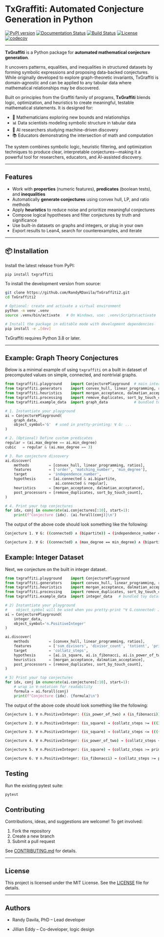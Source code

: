 # TxGraffiti: Automated Conjecture Generation in Python

[![PyPI version](https://img.shields.io/pypi/v/txgraffiti.svg)](https://pypi.org/project/txgraffiti/)
[![Documentation Status](https://readthedocs.org/projects/txgraffiti2/badge/?version=latest)](https://txgraffiti2.readthedocs.io/en/latest/)
[![Build Status](https://github.com/RandyRDavila/TxGraffiti2/actions/workflows/python-ci.yml/badge.svg)](https://github.com/RandyRDavila/TxGraffiti2/actions)
[![License](https://img.shields.io/github/license/RandyRDavila/TxGraffiti2)](LICENSE)
[![codecov](https://codecov.io/gh/RandyRDavila/txgraffiti2/branch/main/graph/badge.svg)](https://codecov.io/gh/RandyRDavila/txgraffiti2)

---

**TxGraffiti** is a Python package for **automated mathematical conjecture generation**.

It uncovers patterns, equalities, and inequalities in structured datasets by forming symbolic expressions and proposing data-backed conjectures. While originally developed to explore graph-theoretic invariants, TxGraffiti is domain-agnostic and can be applied to any tabular data where mathematical relationships may be discovered.

Built on principles from the Graffiti family of programs, **TxGraffiti** blends logic, optimization, and heuristics to create meaningful, testable mathematical statements. It is designed for:

- 📐 Mathematicians exploring new bounds and relationships
- 📊 Data scientists modeling symbolic structure in tabular data
- 🤖 AI researchers studying machine-driven discovery
- 📚 Educators demonstrating the intersection of math and computation

The system combines symbolic logic, heuristic filtering, and optimization techniques to produce clear, interpretable conjectures—making it a powerful tool for researchers, educators, and AI-assisted discovery.

---

## Features

- Work with **properties** (numeric features), **predicates** (boolean tests), and **inequalities**
- Automatically **generate conjectures** using convex hull, LP, and ratio methods
- Apply **heuristics** to reduce noise and prioritize meaningful conjectures
- Compose logical hypotheses and filter conjectures by truth and significance
- Use built-in datasets on graphs and integers, or plug in your own
- Export results to Lean4, search for counterexamples, and iterate

---

## 📦 Installation

Install the latest release from PyPI:

```bash
pip install txgraffiti
```

To install the development version from source:

```bash
git clone https://github.com/RandyRDavila/TxGraffiti2.git
cd TxGraffiti2

# Optional: create and activate a virtual environment
python -m venv .venv
source .venv/bin/activate   # On Windows, use: .venv\Scripts\activate

# Install the package in editable mode with development dependencies
pip install -e .[dev]
```

TxGraffiti requires Python 3.8 or later.

---

## Example: Graph Theory Conjectures

Below is a minimal example of using `txgraffiti` on a built in dataset of precomputed values on simple, connected, and nontrivial graphs.

```python
from txgraffiti.playground    import ConjecturePlayground  # main interface for discovery
from txgraffiti.generators    import convex_hull, linear_programming, ratios
from txgraffiti.heuristics    import morgan_acceptance, dalmatian_acceptance
from txgraffiti.processing    import remove_duplicates, sort_by_touch_count
from txgraffiti.example_data  import graph_data            # bundled toy dataset

# 1. Instantiate your playground
ai = ConjecturePlayground(
    graph_data,
    object_symbol='G'  # used in pretty-printing: ∀ G: ...
)

# 2. (Optional) Define custom predicates
regular = (ai.max_degree == ai.min_degree)
cubic   = regular & (ai.max_degree == 3)

# 3. Run conjecture discovery
ai.discover(
    methods         = [convex_hull, linear_programming, ratios],
    features        = ['order', 'matching_number', 'min_degree'],
    target          = 'independence_number',
    hypothesis      = [ai.connected & ai.bipartite,
                       ai.connected & regular],
    heuristics      = [morgan_acceptance, dalmatian_acceptance],
    post_processors = [remove_duplicates, sort_by_touch_count],
)

# 4. Print your top conjectures
for idx, conj in enumerate(ai.conjectures[:10], start=1):
    print(f"Conjecture {idx}. {ai.forall(conj)}\n")

```

The output of the above code should look something like the following:

```bash
Conjecture 1. ∀ G: ((connected) ∧ (bipartite)) → (independence_number == ((-1 * matching_number) + order))

Conjecture 2. ∀ G: ((connected) ∧ (max_degree == min_degree) ∧ (bipartite)) → (independence_number == matching_number)
```

## Example: Integer Dataset

Next, we conjecture on the built in integer dataset.

```python
from txgraffiti.playground    import ConjecturePlayground
from txgraffiti.generators    import convex_hull, linear_programming, ratios
from txgraffiti.heuristics    import morgan_acceptance, dalmatian_acceptance
from txgraffiti.processing    import remove_duplicates, sort_by_touch_count
from txgraffiti.example_data  import integer_data   # bundled toy dataset

# 2) Instantiate your playground
#    object_symbol will be used when you pretty-print "∀ G.connected: …"
ai = ConjecturePlayground(
    integer_data,
    object_symbol='n.PositiveInteger'
)

ai.discover(
    methods         = [convex_hull, linear_programming, ratios],
    features        = ['sum_divisors', 'divisor_count', 'totient', 'prime_factor_count'],
    target          = 'collatz_steps',
    hypothesis      = [ai.is_square, ai.is_fibonacci, ai.is_power_of_two],
    heuristics      = [morgan_acceptance, dalmatian_acceptance],
    post_processors = [remove_duplicates, sort_by_touch_count],
)

# 5) Print your top conjectures
for idx, conj in enumerate(ai.conjectures[:10], start=1):
    # wrap in ∀-notation for readability
    formula = ai.forall(conj)
    print(f"Conjecture {idx}. {formula}\n")
```

The output of the above code should look something like the following:

```bash
Conjecture 1. ∀ n.PositiveInteger: ((is_power_of_two) ∧ (is_fibonacci)) → (collatz_steps == prime_factor_count)

Conjecture 2. ∀ n.PositiveInteger: (is_square) → (collatz_steps >= (((17/8 * divisor_count) + -17/8) + (-9/8 * prime_factor_count)))

Conjecture 3. ∀ n.PositiveInteger: (is_square) → (collatz_steps <= (((((-17/10 * sum_divisors) + -391/8) + (1887/40 * divisor_count)) + (34/5 * totient)) + (-1847/40 * prime_factor_count)))

Conjecture 4. ∀ n.PositiveInteger: (is_power_of_two) → (collatz_steps <= prime_factor_count)

Conjecture 5. ∀ n.PositiveInteger: (is_square) → (collatz_steps >= prime_factor_count)

Conjecture 6. ∀ n.PositiveInteger: (is_fibonacci) → (collatz_steps >= prime_factor_count)
```

## Testing

Run the existing pytest suite:

```bash
pytest
```

## Contributing

Contributions, ideas, and suggestions are welcome!
To get involved:

1. Fork the repository
2. Create a new branch
3. Submit a pull request

See [CONTRIBUTING.md](/CONTRIBUTING.md) for details.

---

## License

This project is licensed under the MIT License. See the [LICENSE](/LICENSE) file for details.

---

## Authors

- Randy Davila, PhD – Lead developer

- Jillian Eddy – Co-developer, logic design
